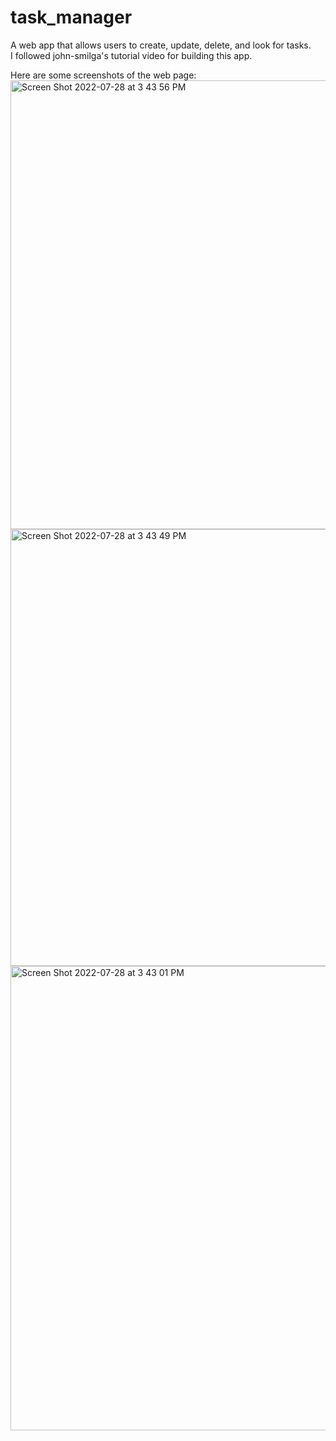 # task_manager
A web app that allows users to create, update, delete, and look for tasks.\
I followed john-smilga's tutorial video for building this app.


Here are some screenshots of the web page:<img width="718" alt="Screen Shot 2022-07-28 at 3 43 56 PM" src="https://user-images.githubusercontent.com/69735000/181624217-9c31f353-17b0-481f-98f0-a75b87815143.png">
<img width="699" alt="Screen Shot 2022-07-28 at 3 43 49 PM" src="https://user-images.githubusercontent.com/69735000/181624221-5c489f56-b631-48ea-a89d-c8050805cae0.png">
<img width="743" alt="Screen Shot 2022-07-28 at 3 43 01 PM" src="https://user-images.githubusercontent.com/69735000/181624223-63e01edb-ecb0-436b-b4ec-df89808cfd9b.png">
